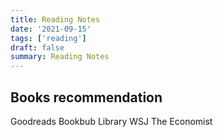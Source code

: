 ```yaml
---
title: Reading Notes
date: '2021-09-15'
tags: ['reading']
draft: false
summary: Reading Notes
---
```


## Books recommendation

Goodreads
Bookbub
Library
WSJ
The Economist